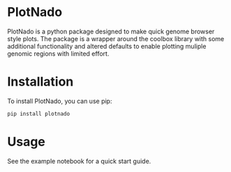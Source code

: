 # PlotNado

PlotNado is a python package designed to make quick genome browser style plots. The package is a wrapper around the coolbox library with some additional functionality and altered defaults to enable plotting muliple genomic regions with limited effort.

# Installation

To install PlotNado, you can use pip:

```bash
pip install plotnado
```

# Usage

See the example notebook for a quick start guide.


